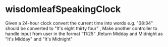 # wisdomleafSpeakingClock
Given a 24-hour clock convert the current time into words e.g. "08:34" should be converted to "It's eight thirty four" , Make another controller to handle input from user in the format “11:25” ,Return Midday and Midnight as "It's Midday" and "It's Midnight"

